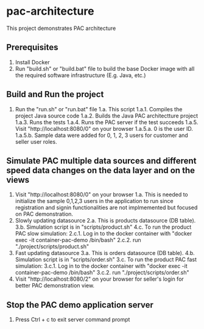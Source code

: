 # pac-architecture
This project demonstrates PAC architecture

## Prerequisites
1. Install Docker
2. Run "build.sh" or "build.bat" file to build the base Docker image with all the required software infrastructure (E.g. Java, etc.)

## Build and Run the project
1. Run the "run.sh" or "run.bat" file
    1.a. This script 
        1.a.1. Compiles the project Java source code
        1.a.2. Builds the Java PAC architectture project
        1.a.3. Runs the tests
        1.a.4. Runs the PAC server if the test succeeds
        1.a.5. Visit "http://localhost:8080/0" on your browser
            1.a.5.a. 0 is the user ID.
            1.a.5.b. Sample data were added for 0, 1, 2, 3 users for customer and seller user roles.

## Simulate PAC multiple data sources and different speed data changes on the data layer and on the views
1. Visit "http://localhost:8080/0" on your browser
    1.a. This is needed to initialize the sample 0,1,2,3 users in the application to run since registration and signin functionalities are not implmemented but focused on PAC demonstration.
2. Slowly updating datasource
    2.a. This is products datasource (DB table).
    3.b. Simulation script is in "scripts/product.sh"
    4.c. To run the product PAC slow simulation:
        2.c.1. Log in to the docker container with "docker exec -it container-pac-demo /bin/bash"
        2.c.2. run "./project/scripts/product.sh"
3. Fast updating datasource
    3.a. This is orders datasource (DB table).
    4.b. Simulation script is in "scripts/order.sh"
    3.c. To run the product PAC fast simulation:
        3.c.1. Log in to the docker container with "docker exec -it container-pac-demo /bin/bash"
        3.c.2. run "./project/scripts/order.sh"
4. Visit "http://localhost:8080/2" on your browser for seller's login for better PAC demonstration view.

## Stop the PAC demo application server
1. Press Ctrl + c to exit server command prompt